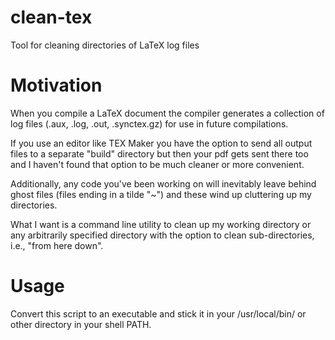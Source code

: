 # clean-tex
Tool for cleaning directories of LaTeX log files


# Motivation
When you compile a LaTeX document the compiler generates a collection of log files (.aux, .log, .out, .synctex.gz) for use in future compilations. 

If you use an editor like TEX Maker you have the option to send all output files to a separate "build" directory but then your pdf gets sent there too and I haven't found that option to be much cleaner or more convenient.

Additionally, any code you've been working on will inevitably leave behind ghost files (files ending in a tilde "~") and these wind up cluttering up my directories.

What I want is a command line utility to clean up my working directory or any arbitrarily specified directory with the option to clean sub-directories, i.e., "from here down".


# Usage
Convert this script to an executable and stick it in your /usr/local/bin/ or other directory in your shell PATH.
